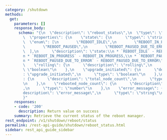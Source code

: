 ```yaml
---
category: /shutdown
methods:
  get:
    parameters: []
    response_body:
      schema: "{\n  \"description\": \"reboot_status\",\n  \"type\": \"object\",\n\
        \  \"properties\": {\n    \"state\": {\n      \"type\": \"string\",\n    \
        \  \"enum\": [\n        \"REBOOT_IDLE\",\n        \"REBOOT_IN_PROGRESS\",\n\
        \        \"REBOOT_PAUSED\",\n        \"REBOOT_PAUSED_DUE_TO_ERROR\"\n    \
        \  ],\n      \"description\": \"state:\\n * `REBOOT_IDLE` - REBOOT_IDLE,\\\
        n * `REBOOT_IN_PROGRESS` - REBOOT_IN_PROGRESS,\\n * `REBOOT_PAUSED` - REBOOT_PAUSED,\\\
        n * `REBOOT_PAUSED_DUE_TO_ERROR` - REBOOT_PAUSED_DUE_TO_ERROR\"\n    },\n\
        \    \"rolling\": {\n      \"description\": \"rolling\",\n      \"type\":\
        \ \"boolean\"\n    },\n    \"upgrade_initiated\": {\n      \"description\"\
        : \"upgrade_initiated\",\n      \"type\": \"boolean\"\n    },\n    \"total_node_count\"\
        : {\n      \"description\": \"total_node_count\",\n      \"type\": \"number\"\
        \n    },\n    \"rebooted_node_count\": {\n      \"description\": \"rebooted_node_count\"\
        ,\n      \"type\": \"number\"\n    },\n    \"error_message\": {\n      \"\
        description\": \"error_message\",\n      \"type\": \"string\"\n    }\n  }\n\
        }"
    responses:
    - code: '200'
      description: Return value on success
    summary: Retrieve the current status of the reboot manager.
rest_endpoint: /v1/shutdown/reboot/status
permalink: /rest-api-guide/shutdown/reboot_status.html
sidebar: rest_api_guide_sidebar
---
```

